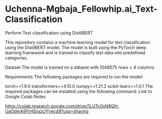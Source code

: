 # Uchenna-Mgbaja_Fellowhip.ai_Text-Classification
Perform Text classification using DistilBERT

This repository contains a machine learning model for text classification using the DistilBERT model. The model is built using the PyTorch deep learning framework and is trained to classify text data into predefined categories.

Dataset
The model is trained on a dataset with 1048575 rows × 4 columns

Requirements
The following packages are required to run the model:

torch==1.9.0
transformers==4.10.0
numpy==1.21.2
scikit-learn==1.0.1
The required packages can be installed using the following command:
Link to Google Colab Notes

https://colab.research.google.com/drive/1LUTc0sN8QH-UaOdmA9YrHSrazUYvecd9?usp=sharing
